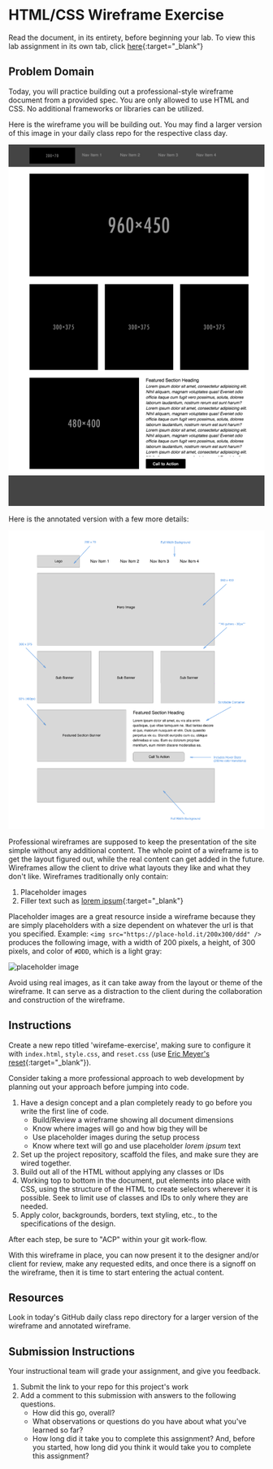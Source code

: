 # HTML/CSS Wireframe Exercise

Read the document, in its entirety, before beginning your lab. To view this lab assignment in its own tab, click [here](https://codefellows.github.io/code-201-guide/curriculum/class-08/lab-a/){:target="_blank"}

## Problem Domain

Today, you will practice building out a professional-style wireframe document from a provided spec. You are only allowed to use HTML and CSS. No additional frameworks or libraries can be utilized.

Here is the wireframe you will be building out. You may find a larger version of this image in your daily class repo for the respective class day.

![Wireframe Design Comp](images/wireframe-comp.png)

Here is the annotated version with a few more details:

![Wireframe Annotated](images/wireframe-annotated.png)

Professional wireframes are supposed to keep the presentation of the site simple without any additional content. The whole point of a wireframe is to get the layout figured out, while the real content can get added in the future. Wireframes allow the client to drive what layouts they like and what they don't like. Wireframes traditionally only contain:

1. Placeholder images
1. Filler text such as [lorem ipsum](https://lipsum.com/){:target="_blank"}

Placeholder images are a great resource inside a wireframe because they are simply placeholders with a size dependent on whatever the url is that you specified. Example: `<img src="https://place-hold.it/200x300/ddd" />` produces the following image, with a width of 200 pixels, a height, of 300 pixels, and color of `#DDD`, which is a light gray:

![placeholder image](https://place-hold.it/200x300/ddd)

Avoid using real images, as it can take away from the layout or theme of the wireframe. It can serve as a distraction to the client during the collaboration and construction of the wireframe.

## Instructions

Create a new repo titled 'wirefame-exercise', making sure to configure it with `index.html`, `style.css`, and `reset.css` (use [Eric Meyer's reset](https://meyerweb.com/eric/tools/css/reset){:target="_blank"}).

Consider taking a more professional approach to web development by planning out your approach before jumping into code.

1. Have a design concept and a plan completely ready to go before you write the first line of code.
    - Build/Review a wireframe showing all document dimensions
    - Know where images will go and how big they will be
    - Use placeholder images during the setup process
    - Know where text will go and use placeholder *lorem ipsum* text
1. Set up the project repository, scaffold the files, and make sure they are wired together.
1. Build out all of the HTML without applying any classes or IDs
1. Working top to bottom in the document, put elements into place with CSS, using the structure of the HTML to create selectors wherever it is possible. Seek to limit use of classes and IDs to only where they are needed.
1. Apply color, backgrounds, borders, text styling, etc., to the specifications of the design.

After each step, be sure to "ACP" within your git work-flow.

With this wireframe in place, you can now present it to the designer and/or client for review, make any requested edits, and once there is a signoff on the wireframe, then it is time to start entering the actual content.

## Resources

Look in today's GitHub daily class repo directory for a larger version of the wireframe and annotated wireframe.

## Submission Instructions

Your instructional team will grade your assignment, and give you feedback.

1. Submit the link to your repo for this project's work
1. Add a comment to this submission with answers to the following questions.
    - How did this go, overall?
    - What observations or questions do you have about what you've learned so far?
    - How long did it take you to complete this assignment? And, before you started, how long did you think it would take you to complete this assignment?
